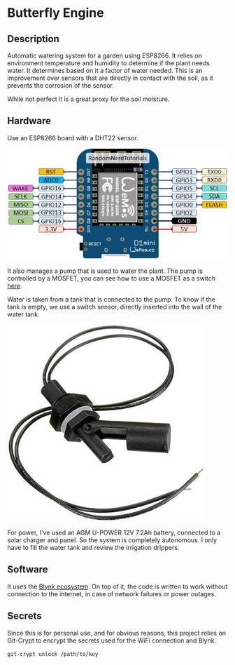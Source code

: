 # Butterfly Engine

## Description

Automatic watering system for a garden using ESP8266. It relies on environment temperature and humidity to determine if the plant needs water. It determines based on it a factor of water needed. This is an improvement over sensors that are directly in contact with the soil, as it prevents the corrosion of the sensor.

While not perfect it is a great proxy for the soil moisture.

## Hardware

Use an ESP8266 board with a DHT22 sensor.

![Pinout Diagram](pinout.jpg)

It also manages a pump that is used to water the plant. The pump is controlled by a MOSFET, you can see how to use a MOSFET as a switch [here](https://eltallerdelhuerto.com/mofset-switch-copy).

Water is taken from a tank that is connected to the pump. To know if the tank is empty, we use a switch sensor, directly inserted into the wall of the water tank.

![Switch Sensor](switch-sensor.webp)

For power, I've used an AGM U-POWER 12V 7.2Ah battery, connected to a solar charger and panel. So the system is completely autonomous. I only have to fill the water tank and review the irrigation drippers.

## Software

It uses the [Blynk ecosystem](https://blynk.io/). On top of it, the code is written to work without connection to the internet, in case of network failures or power outages.

## Secrets

Since this is for personal use, and for obvious reasons, this project relies on Git-Crypt to encrypt the secrets used for the WiFi connection and Blynk.

```bash
git-crypt unlock /path/to/key
```
